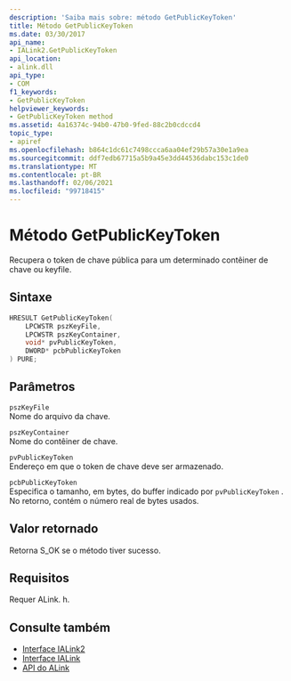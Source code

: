 ```yaml
---
description: 'Saiba mais sobre: método GetPublicKeyToken'
title: Método GetPublicKeyToken
ms.date: 03/30/2017
api_name:
- IALink2.GetPublicKeyToken
api_location:
- alink.dll
api_type:
- COM
f1_keywords:
- GetPublicKeyToken
helpviewer_keywords:
- GetPublicKeyToken method
ms.assetid: 4a16374c-94b0-47b0-9fed-88c2b0cdccd4
topic_type:
- apiref
ms.openlocfilehash: b864c1dc61c7498ccca6aa04ef29b57a30e1a9ea
ms.sourcegitcommit: ddf7edb67715a5b9a45e3dd44536dabc153c1de0
ms.translationtype: MT
ms.contentlocale: pt-BR
ms.lasthandoff: 02/06/2021
ms.locfileid: "99718415"
---
```

# <a name="getpublickeytoken-method"></a>Método GetPublicKeyToken

Recupera o token de chave pública para um determinado contêiner de chave ou keyfile.  
  
## <a name="syntax"></a>Sintaxe  
  
```cpp  
HRESULT GetPublicKeyToken(  
    LPCWSTR pszKeyFile,  
    LPCWSTR pszKeyContainer,  
    void* pvPublicKeyToken,  
    DWORD* pcbPublicKeyToken  
) PURE;  
```  
  
## <a name="parameters"></a>Parâmetros  

 `pszKeyFile`  
 Nome do arquivo da chave.  
  
 `pszKeyContainer`  
 Nome do contêiner de chave.  
  
 `pvPublicKeyToken`  
 Endereço em que o token de chave deve ser armazenado.  
  
 `pcbPublicKeyToken`  
 Especifica o tamanho, em bytes, do buffer indicado por `pvPublicKeyToken` . No retorno, contém o número real de bytes usados.  
  
## <a name="return-value"></a>Valor retornado  

 Retorna S_OK se o método tiver sucesso.  
  
## <a name="requirements"></a>Requisitos  

 Requer ALink. h.  
  
## <a name="see-also"></a>Consulte também

- [Interface IALink2](ialink2-interface.md)
- [Interface IALink](ialink-interface.md)
- [API do ALink](index.md)
